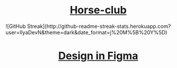 
<h1 align="center"><a href="https://ilyadevn.github.io/Horse-club/" target="_blank">Horse-club</a></h1>

<div align+"center>
  ![GitHub Streak](http://github-readme-streak-stats.herokuapp.com?user=IlyaDevN&theme=dark&date_format=j%20M%5B%20Y%5D)
 </div>

<h1 align="center"><a href="https://www.figma.com/file/3XHXfM8QHj5xseLsIrzjxs/%D0%9A%D0%BE%D0%BD%D0%BD%D1%8B%D0%B9-%D0%BA%D0%BB%D1%83%D0%B1-(Copy)?node-id=0%3A1">Design in Figma</a></h1>

